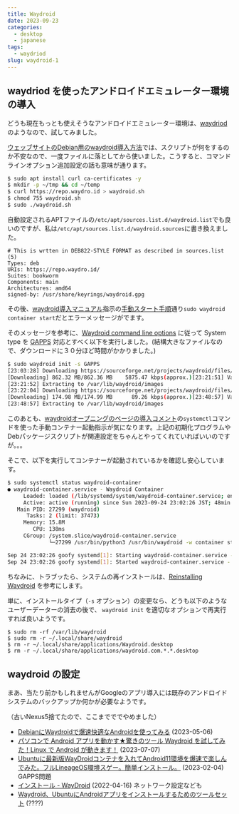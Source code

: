 ```yaml
---
title: Waydroid
date: 2023-09-23
categories:
  - desktop
  - japanese
tags:
  - waydriod
slug: waydroid-1
---
```


## waydriod を使ったアンドロイドエミュレーター環境の導入

どうも現在もっとも使えそうなアンドロイドエミュレーター環境は、[waydriod](https://waydro.id/)のようなので、試してみました。

[ウェッブサイトのDebian用のwaydroid導入方法](https://docs.waydro.id/usage/install-on-desktops#ubuntu-debian-and-derivatives)では、スクリプトが何をするのか不安なので、一度ファイルに落としてから使いました。こうすると、コマンドラインオプション追加設定の話も意味が通ります。

```sh
$ sudo apt install curl ca-certificates -y
$ mkdir -p ~/tmp && cd ~/temp
$ curl https://repo.waydro.id > waydroid.sh
$ chmod 755 waydroid.sh
$ sudo ./waydroid.sh
```

自動設定されるAPTファイルの`/etc/apt/sources.list.d/waydroid.list`でも良いのですが、私は`/etc/apt/sources.list.d/waydroid.sources`に書き換えました。

```
# This is wrtten in DEB822-STYLE FORMAT as described in sources.list (5)
Types: deb
URIs: https://repo.waydro.id/
Suites: bookworm
Components: main
Architectures: amd64
signed-by: /usr/share/keyrings/waydroid.gpg
```

その後、[waydroid導入マニュアル](https://docs.waydro.id/usage/install-on-desktops)指示の[手動スタート手順](https://docs.waydro.id/usage/install-on-desktops#manually-starting-waydroid)通り`sudo waydroid container start`だとエラーメッセージがでます。

そのメッセージを参考に、[Waydroid command line options](https://docs.waydro.id/usage/waydroid-command-line-options) に従って System type を [GAPPS](https://wiki.lineageos.org/gapps) 対応とすべく以下を実行しました。(結構大きなファイルなので、ダウンロードに３０分ほど時間がかかりました。)

```sh
$ sudo waydroid init -s GAPPS
[23:03:28] Downloading https://sourceforge.net/projects/waydroid/files/images/system/lineage/waydroid_x86_64/lineage-18.1-20230923-GAPPS-waydroid_x86_64-system.zip/download
[Downloading] 862.32 MB/862.36 MB    5875.47 kbps(approx.)[23:21:51] Validating system image
[23:21:52] Extracting to /var/lib/waydroid/images
[23:22:04] Downloading https://sourceforge.net/projects/waydroid/files/images/vendor/waydroid_x86_64/lineage-18.1-20230923-MAINLINE-waydroid_x86_64-vendor.zip/download
[Downloading] 174.98 MB/174.99 MB      89.26 kbps(approx.)[23:48:57] Validating vendor image
[23:48:57] Extracting to /var/lib/waydroid/images
```

このあとも、[waydroidオープニングのページの導入コメント](https://waydro.id/#install)の`systemctl`コマンドを使った手動コンテナー起動指示が気になります。上記の初期化プログラムやDebパッケージスクリプトが関連設定をちゃんとやってくれていればいいのですが。。。

そこで、以下を実行してコンテナーが起動されているかを確認し安心しています。

```sh
$ sudo systemctl status waydroid-container
● waydroid-container.service - Waydroid Container
     Loaded: loaded (/lib/systemd/system/waydroid-container.service; enabled; preset: enabled)
     Active: active (running) since Sun 2023-09-24 23:02:26 JST; 48min ago
   Main PID: 27299 (waydroid)
      Tasks: 2 (limit: 37473)
     Memory: 15.8M
        CPU: 138ms
     CGroup: /system.slice/waydroid-container.service
             └─27299 /usr/bin/python3 /usr/bin/waydroid -w container start

Sep 24 23:02:26 goofy systemd[1]: Starting waydroid-container.service - Waydroid Container...
Sep 24 23:02:26 goofy systemd[1]: Started waydroid-container.service - Waydroid Container.
```

ちなみに、トラブッたら、システムの再インストールは、[Reinstalling Waydroid](https://docs.waydro.id/usage/install-on-desktops#reinstalling-waydroid) を参考にします。

単に、インストールタイプ（`-s` オプション）の変更なら、どうも以下のようなユーザーデーターの消去の後で、 `waydroid init` を適切なオプションで再実行すれば良いようです。

```
$ sudo rm -rf /var/lib/waydroid
$ sudo rm -r ~/.local/share/waydroid
$ rm -r ~/.local/share/applications/Waydroid.desktop
$ rm -r ~/.local/share/applications/waydroid.com.*.*.desktop
```

## waydroid の設定

まあ、当たり前かもしれませんがGoogleのアプリ導入には既存のアンドロイドシステムのバックアップか何かが必要なようです。

（古いNexus5捨てたので、ここまでででやめました）

* [DebianにWaydroidで爆速快適なAndroidを使ってみる](https://webzoit.net/hp/it/internet/homepage/env/os/bsd_unix_linux/debian/etc/lineageos_based_android_using_waydroid_on_debian_amd64.html#best_choice_using_google_play_store_aurora_store) (2023-05-06)
* [パソコンで Android アプリを動かす★驚きのツール Waydroid を試してみた！Linux で Android が動きます！](https://pc-freedom.net/today_pc_story/waydroid-running-android-on-linux/) (2023-07-07)
* [Ubuntuに最新版WayDroidコンテナを入れてAndroid11環境を爆速で楽しんでみた。フルLineageOS環境スゲー。簡単インストール。](https://togetter.com/li/2069021) (2023-02-04) GAPPS問題
* [インストール - WayDroid](http://mochiuwiki.e2.valueserver.jp/index.php/%E3%82%A4%E3%83%B3%E3%82%B9%E3%83%88%E3%83%BC%E3%83%AB_-_WayDroid) (2022-04-16) ネットワーク設定なども
* [Waydroid、UbuntuにAndroidアプリをインストールするためのツールセット](https://ubunlog.com/ja/waydroid-un-conjunto-de-herramientas-para-tener-tus-apps-de-android-en-ubuntu/) (????)

<!-- vim: set sw=2 ai tw=150: -->
